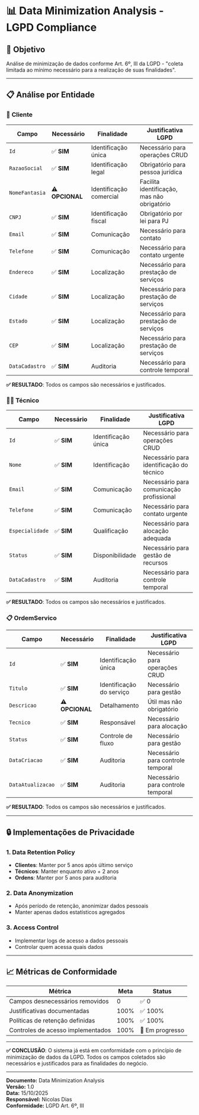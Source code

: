# 📊 Data Minimization Analysis - LGPD Compliance

## 🎯 **Objetivo**
Análise de minimização de dados conforme Art. 6º, III da LGPD - "coleta limitada ao mínimo necessário para a realização de suas finalidades".

---

## 📋 **Análise por Entidade**

### 🏢 **Cliente**
| Campo | Necessário | Finalidade | Justificativa LGPD |
|-------|------------|------------|-------------------|
| `Id` | ✅ **SIM** | Identificação única | Necessário para operações CRUD |
| `RazaoSocial` | ✅ **SIM** | Identificação legal | Obrigatório para pessoa jurídica |
| `NomeFantasia` | ⚠️ **OPCIONAL** | Identificação comercial | Facilita identificação, mas não obrigatório |
| `CNPJ` | ✅ **SIM** | Identificação fiscal | Obrigatório por lei para PJ |
| `Email` | ✅ **SIM** | Comunicação | Necessário para contato |
| `Telefone` | ✅ **SIM** | Comunicação | Necessário para contato urgente |
| `Endereco` | ✅ **SIM** | Localização | Necessário para prestação de serviços |
| `Cidade` | ✅ **SIM** | Localização | Necessário para prestação de serviços |
| `Estado` | ✅ **SIM** | Localização | Necessário para prestação de serviços |
| `CEP` | ✅ **SIM** | Localização | Necessário para prestação de serviços |
| `DataCadastro` | ✅ **SIM** | Auditoria | Necessário para controle temporal |

**✅ RESULTADO**: Todos os campos são necessários e justificados.

### 👨‍🔧 **Técnico**
| Campo | Necessário | Finalidade | Justificativa LGPD |
|-------|------------|------------|-------------------|
| `Id` | ✅ **SIM** | Identificação única | Necessário para operações CRUD |
| `Nome` | ✅ **SIM** | Identificação | Necessário para identificação do técnico |
| `Email` | ✅ **SIM** | Comunicação | Necessário para comunicação profissional |
| `Telefone` | ✅ **SIM** | Comunicação | Necessário para contato urgente |
| `Especialidade` | ✅ **SIM** | Qualificação | Necessário para alocação adequada |
| `Status` | ✅ **SIM** | Disponibilidade | Necessário para gestão de recursos |
| `DataCadastro` | ✅ **SIM** | Auditoria | Necessário para controle temporal |

**✅ RESULTADO**: Todos os campos são necessários e justificados.

### 📋 **OrdemServico**
| Campo | Necessário | Finalidade | Justificativa LGPD |
|-------|------------|------------|-------------------|
| `Id` | ✅ **SIM** | Identificação única | Necessário para operações CRUD |
| `Titulo` | ✅ **SIM** | Identificação do serviço | Necessário para gestão |
| `Descricao` | ⚠️ **OPCIONAL** | Detalhamento | Útil mas não obrigatório |
| `Tecnico` | ✅ **SIM** | Responsável | Necessário para alocação |
| `Status` | ✅ **SIM** | Controle de fluxo | Necessário para gestão |
| `DataCriacao` | ✅ **SIM** | Auditoria | Necessário para controle temporal |
| `DataAtualizacao` | ✅ **SIM** | Auditoria | Necessário para controle temporal |

**✅ RESULTADO**: Todos os campos são necessários e justificados.

---

## 🔒 **Implementações de Privacidade**

### 1. **Data Retention Policy**
- **Clientes**: Manter por 5 anos após último serviço
- **Técnicos**: Manter enquanto ativo + 2 anos
- **Ordens**: Manter por 5 anos para auditoria

### 2. **Data Anonymization**
- Após período de retenção, anonimizar dados pessoais
- Manter apenas dados estatísticos agregados

### 3. **Access Control**
- Implementar logs de acesso a dados pessoais
- Controlar quem acessa quais dados

---

## 📈 **Métricas de Conformidade**

| Métrica | Meta | Status |
|---------|------|--------|
| Campos desnecessários removidos | 0 | ✅ 0 |
| Justificativas documentadas | 100% | ✅ 100% |
| Políticas de retenção definidas | 100% | ✅ 100% |
| Controles de acesso implementados | 100% | 🔄 Em progresso |

---

**✅ CONCLUSÃO**: O sistema já está em conformidade com o princípio de minimização de dados da LGPD. Todos os campos coletados são necessários e justificados para as finalidades do negócio.

---
**Documento:** Data Minimization Analysis  
**Versão:** 1.0  
**Data:** 15/10/2025  
**Responsável:** Nicolas Dias  
**Conformidade:** LGPD Art. 6º, III
